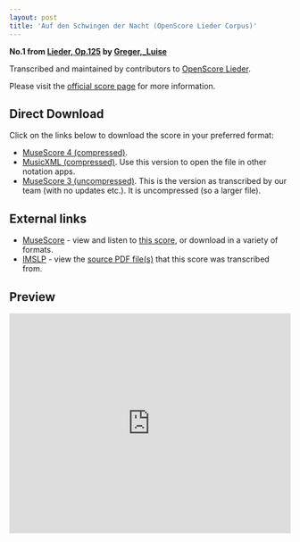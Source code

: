 ```yaml
---
layout: post
title: 'Auf den Schwingen der Nacht (OpenScore Lieder Corpus)'
---
```


__No.1 from [Lieder, Op.125](https://fourscoreandmore.org/OpenScore/Greger%2C_Luise/Lieder%2C_Op.125/) by [Greger,_Luise](https://fourscoreandmore.org/OpenScore/Greger%2C_Luise)__

Transcribed and maintained by contributors to [OpenScore Lieder].

Please visit the [official score page] for more information.

[official score page]: https://musescore.com/openscore-lieder-corpus/scores/6171447
[OpenScore Lieder]: https://musescore.com/openscore-lieder-corpus

## Direct Download

Click on the links below to download the score in your preferred format:
- [MuseScore 4 (compressed)](https://fourscoreandmore.org/OpenScore/Greger%2C_Luise/Lieder%2C_Op.125/1_Auf_den_Schwingen_der_Nacht.mscz).
- [MusicXML (compressed)](https://fourscoreandmore.org/OpenScore/Greger%2C_Luise/Lieder%2C_Op.125/1_Auf_den_Schwingen_der_Nacht.mxl). Use this version to open the file in other notation apps.
- [MuseScore 3 (uncompressed)](https://raw.githubusercontent.com/OpenScore/Lieder/refs/heads/main/scores/Greger%2C_Luise/Lieder%2C_Op.125/1_Auf_den_Schwingen_der_Nacht/lc6171447.mscx). This is the version as transcribed by our team (with no updates etc.). It is uncompressed (so a larger file).

## External links

- [MuseScore] - view and listen to [this score][MuseScore], or download in a variety of formats.
- [IMSLP] - view the [source PDF file(s)][IMSLP] that this score was transcribed from.

[MuseScore]: https://musescore.com/score/6171447
[IMSLP]: https://imslp.org/wiki/Special:ReverseLookup/625315

## Preview

<iframe width="100%" height="394" src="https://musescore.com/openscore-lieder-corpus/scores/6171447/embed" frameborder="0" allowfullscreen allow="autoplay; fullscreen"></iframe>
